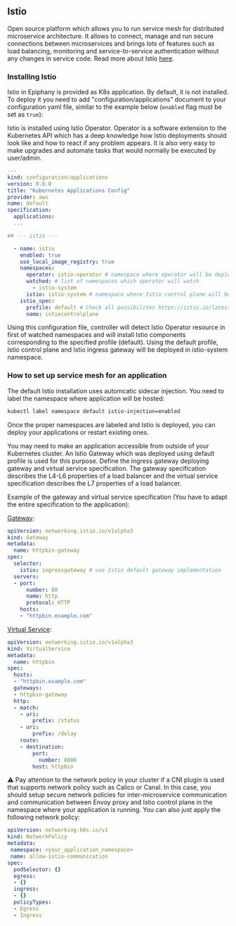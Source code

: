 ## Istio

Open source platform which allows you to run service mesh for distributed microservice architecture. It allows to connect, manage and run secure connections between microservices and brings lots of features such as load balancing, monitoring and service-to-service authentication without any changes in service code. Read more about Istio [here](https://istio.io/latest/docs/concepts/what-is-istio/).

### Installing Istio

Istio in Epiphany is provided as K8s application. By default, it is not installed. To deploy it you need to add "configuration/applications" document to your configuration yaml file, similar to the example below (`enabled` flag must be set as `true`):

Istio is installed using Istio Operator. Operator is a software extension to the Kubernetes API which has a deep knowledge how Istio deployments should look like and how to react if any problem appears. It is also very easy to make upgrades and automate tasks that would normally be executed by user/admin.

```yaml
---
kind: configuration/applications
version: 0.8.0
title: "Kubernetes Applications Config"
provider: aws
name: default
specification:
  applications:
  ...

## --- istio ---

  - name: istio
    enabled: true
    use_local_image_registry: true
    namespaces:
      operator: istio-operator # namespace where operator will be deployed
      watched: # list of namespaces which operator will watch
        - istio-system
      istio: istio-system # namespace where Istio control plane will be deployed
    istio_spec:
      profile: default # Check all possibilites https://istio.io/latest/docs/setup/additional-setup/config-profiles/
      name: istiocontrolplane

```

Using this configuration file, controller will detect Istio Operator resource in first of watched namespaces and will install Istio components corresponding to the specified profile (default). Using the default profile, Istio control plane and Istio ingress gateway will be deployed in istio-system namespace.

### How to set up service mesh for an application

The default Istio installation uses automcatic sidecar injection. You need to label the namespace where application will be hosted:

```bash
kubectl label namespace default istio-injection=enabled
```

Once the proper namespaces are labeled and Istio is deployed, you can deploy your applications or restart existing ones.

You may need to make an application accessible from outside of your Kubernetes cluster. An Istio Gateway which was deployed using default profile is used for this purpose. Define the ingress gateway deploying gateway and virtual service specification. The gateway specification describes the L4-L6 properties of a load balancer and the virtual service specification describes the L7 properties of a load balancer.

Example of the gateway and virtual service specification (You have to adapt the entire specification to the application):

[Gateway](https://istio.io/latest/docs/reference/config/networking/gateway/):

```yaml
apiVersion: networking.istio.io/v1alpha3
kind: Gateway
metadata:
  name: httpbin-gateway
spec:
  selector:
    istio: ingressgateway # use Istio default gateway implementation
  servers:
  - port:
      number: 80
      name: http
      protocol: HTTP
    hosts:
    - "httpbin.example.com"
```

[Virtual Service](https://istio.io/latest/docs/reference/config/networking/virtual-service/):

```yaml
apiVersion: networking.istio.io/v1alpha3
kind: VirtualService
metadata:
  name: httpbin
spec:
  hosts:
  - "httpbin.example.com"
  gateways:
  - httpbin-gateway
  http:
  - match:
    - uri:
        prefix: /status
    - uri:
        prefix: /delay
    route:
    - destination:
        port:
          number: 8000
        host: httpbin
```

:warning: Pay attention to the network policy in your cluster if a CNI plugin is used that supports network policy such as Calico or Canal. In this case, you should setup secure network policies for inter-microservice communication and communication between Envoy proxy and Istio control plane in the namespace where your application is running. You can also just apply the following network policy:

```yaml
apiVersion: networking.k8s.io/v1
kind: NetworkPolicy
metadata:
 namespace: <your_application_namespace>
 name: allow-istio-communication
spec:
  podSelector: {}
  egress:
  - {}
  ingress:
  - {}
  policyTypes:
  - Egress
  - Ingress
```
